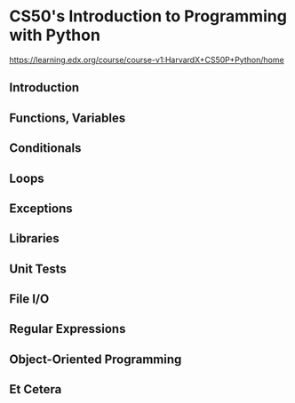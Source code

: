 # CS50's Introduction to Programming with Python

<https://learning.edx.org/course/course-v1:HarvardX+CS50P+Python/home>

## Introduction

## Functions, Variables

## Conditionals

## Loops

## Exceptions

## Libraries

## Unit Tests

## File I/O

## Regular Expressions

## Object-Oriented Programming

## Et Cetera
